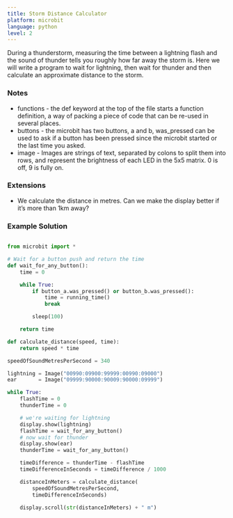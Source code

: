 ```yaml
---
title: Storm Distance Calculator
platform: microbit
language: python 
level: 2
---
```

During a thunderstorm, measuring the time between a lightning flash and the sound of thunder tells
you roughly how far away the storm is. Here we will write a program to wait for lightning, then wait for
thunder and then calculate an approximate distance to the storm.


### Notes

* functions - the def keyword at the top of the file starts a function definition, a way of packing a piece of code that can be re-used in several places.
* buttons - the microbit has two buttons, a and b, was_pressed can be used to ask if a button has been pressed since the microbit started or the last time you asked.
* image - Images are strings of text, separated by colons to split them into rows, and represent the brightness of each LED in the 5x5 matrix. 0 is off, 9 is fully on.


### Extensions

* We calculate the distance in metres. Can we make the display better if it’s more than 1km away?


### Example Solution

```python

from microbit import *

# Wait for a button push and return the time
def wait_for_any_button():
    time = 0

    while True:
        if button_a.was_pressed() or button_b.was_pressed():
            time = running_time()
            break

        sleep(100)

    return time

def calculate_distance(speed, time):
    return speed * time

speedOfSoundMetresPerSecond = 340

lightning = Image("00990:09900:99999:00990:09000")
ear       = Image("09999:90000:90009:90000:09999")

while True:
    flashTime = 0
    thunderTime = 0

    # we're waiting for lightning
    display.show(lightning)
    flashTime = wait_for_any_button()
    # now wait for thunder
    display.show(ear)
    thunderTime = wait_for_any_button()

    timeDifference = thunderTime - flashTime
    timeDifferenceInSeconds = timeDifference / 1000

    distanceInMeters = calculate_distance(
		speedOfSoundMetresPerSecond,
		timeDifferenceInSeconds)

    display.scroll(str(distanceInMeters) + " m")

```
